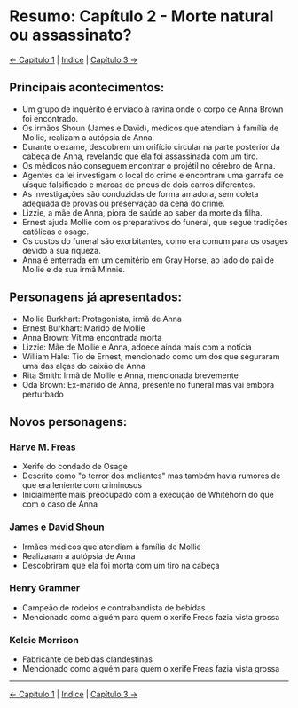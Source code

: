 # Resumo: Capítulo 2 - Morte natural ou assassinato?

[← Capítulo 1](assassinos_da_lua_das_flores_chapter_01_resumo.md) | [Indice](README.md) | [Capítulo 3 →](assassinos_da_lua_das_flores_chapter_03_resumo.md)

## Principais acontecimentos:
- Um grupo de inquérito é enviado à ravina onde o corpo de Anna Brown foi encontrado.
- Os irmãos Shoun (James e David), médicos que atendiam à família de Mollie, realizam a autópsia de Anna.
- Durante o exame, descobrem um orifício circular na parte posterior da cabeça de Anna, revelando que ela foi assassinada com um tiro.
- Os médicos não conseguem encontrar o projétil no cérebro de Anna.
- Agentes da lei investigam o local do crime e encontram uma garrafa de uísque falsificado e marcas de pneus de dois carros diferentes.
- As investigações são conduzidas de forma amadora, sem coleta adequada de provas ou preservação da cena do crime.
- Lizzie, a mãe de Anna, piora de saúde ao saber da morte da filha.
- Ernest ajuda Mollie com os preparativos do funeral, que segue tradições católicas e osage.
- Os custos do funeral são exorbitantes, como era comum para os osages devido à sua riqueza.
- Anna é enterrada em um cemitério em Gray Horse, ao lado do pai de Mollie e de sua irmã Minnie.

## Personagens já apresentados:
- Mollie Burkhart: Protagonista, irmã de Anna
- Ernest Burkhart: Marido de Mollie
- Anna Brown: Vítima encontrada morta
- Lizzie: Mãe de Mollie e Anna, adoece ainda mais com a notícia
- William Hale: Tio de Ernest, mencionado como um dos que seguraram uma das alças do caixão de Anna
- Rita Smith: Irmã de Mollie e Anna, mencionada brevemente
- Oda Brown: Ex-marido de Anna, presente no funeral mas vai embora perturbado

## Novos personagens:

### Harve M. Freas
- Xerife do condado de Osage
- Descrito como "o terror dos meliantes" mas também havia rumores de que era leniente com criminosos
- Inicialmente mais preocupado com a execução de Whitehorn do que com o caso de Anna

### James e David Shoun
- Irmãos médicos que atendiam à família de Mollie
- Realizaram a autópsia de Anna
- Descobriram que ela foi morta com um tiro na cabeça

### Henry Grammer
- Campeão de rodeios e contrabandista de bebidas
- Mencionado como alguém para quem o xerife Freas fazia vista grossa

### Kelsie Morrison
- Fabricante de bebidas clandestinas 
- Mencionado como alguém para quem o xerife Freas fazia vista grossa 

---

[← Capítulo 1](assassinos_da_lua_das_flores_chapter_01_resumo.md) | [Indice](README.md) | [Capítulo 3 →](assassinos_da_lua_das_flores_chapter_03_resumo.md) 